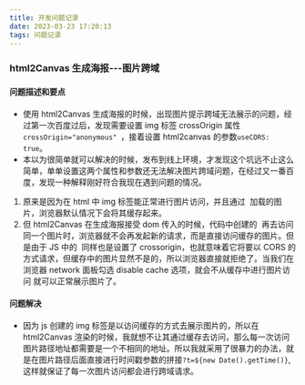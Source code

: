 ```yaml
---
title: 开发问题记录
date: 2023-03-23 17:20:13
tags: 问题记录
---
```


### html2Canvas 生成海报---图片跨域

#### 问题描述和要点

- 使用 html2Canvas 生成海报的时候，出现图片提示跨域无法展示的问题，经过第一次百度过后，发现需要设置 img 标签 crossOrigin 属性`crossOrigin="anonymous" `，接着设置 html2canvas 的参数`useCORS: true`。
- 本以为很简单就可以解决的时候，发布到线上环境，才发现这个坑远不止这么简单，单单设置这两个属性和参数还无法解决图片跨域问题，在经过又一番百度，发现一种解释刚好符合我现在遇到问题的情况。

1. 原来是因为在 html 中 img 标签能正常进行图片访问，并且通过 <img> 加载的图片，浏览器默认情况下会将其缓存起来。
2. 但 html2Canvas 在生成海报接受 dom 传入的时候，代码中创建的 <img> 再去访问同一个图片时，浏览器就不会再发起新的请求，而是直接访问缓存的图片。但是由于 JS 中的 <img> 同样也是设置了 crossorigin，也就意味着它将要以 CORS 的方式请求，但缓存中的图片显然不是的，所以浏览器直接就拒绝了。当我们在浏览器 network 面板勾选 disable cache 选项，就会不从缓存中进行图片访问 就可以正常展示图片了。

#### 问题解决

- 因为 js 创建的 img 标签是以访问缓存的方式去展示图片的，所以在 html2Canvas 渲染的时候，我就想不让其通过缓存去访问，那么每一次访问图片路径地址都需要是一个不相同的地址。所以我就采用了很暴力的办法，就是在图片路径后面直接进行时间戳参数的拼接`?t=${new Date().getTime()}`,这样就保证了每一次图片访问都会进行跨域请求。
